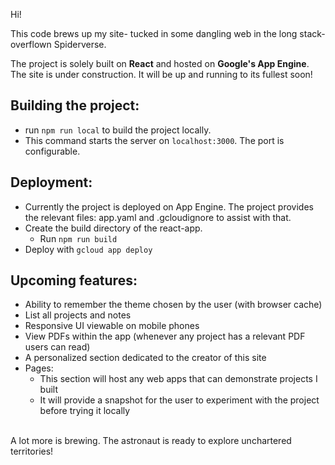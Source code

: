 Hi!

This code brews up my site- tucked in some dangling web in the long stack-overflown Spiderverse.

The project is solely built on **React** and hosted on **Google's App Engine**. The site is under construction. It will be up and running to its fullest soon!

## Building the project:
* run ```npm run local``` to build the project locally.
* This command starts the server on ```localhost:3000```. The port is configurable.

## Deployment:
* Currently the project is deployed on App Engine. The project provides the relevant files: app.yaml and .gcloudignore to assist with that.
* Create the build directory of the react-app.
  * Run ```npm run build```
* Deploy with ```gcloud app deploy```

## Upcoming features:
* Ability to remember the theme chosen by the user (with browser cache)
* List all projects and notes
* Responsive UI viewable on mobile phones
* View PDFs within the app (whenever any project has a relevant PDF users can read)
* A personalized section dedicated to the creator of this site
* Pages:
  * This section will host any web apps that can demonstrate projects I built
  * It will provide a snapshot for the user to experiment with the project before trying it locally
<br/>
A lot more is brewing. The astronaut is ready to explore unchartered territories!